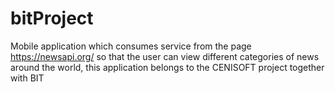 # bitProject
Mobile application which consumes service from the page https://newsapi.org/ so that the user can view different categories of news around the world, this application belongs to the CENISOFT project together with BIT
